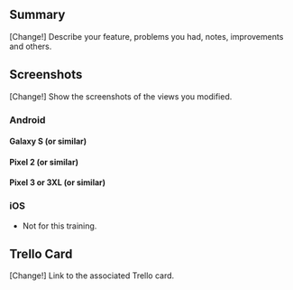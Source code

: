## Summary

[Change!] Describe your feature, problems you had, notes, improvements and others.

## Screenshots

[Change!] Show the screenshots of the views you modified.

### Android

#### Galaxy S (or similar)

#### Pixel 2 (or similar)

#### Pixel 3 or 3XL (or similar)

### iOS
- Not for this training.

## Trello Card

[Change!] Link to the associated Trello card.
